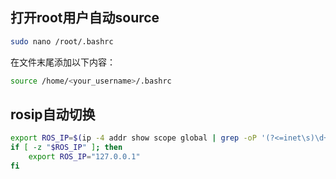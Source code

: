 ## 打开root用户自动source

```sh
sudo nano /root/.bashrc
```

在文件末尾添加以下内容：

```sh
source /home/<your_username>/.bashrc
```

## rosip自动切换

```sh
export ROS_IP=$(ip -4 addr show scope global | grep -oP '(?<=inet\s)\d+(\.\d+){3}' | head -n 1)
if [ -z "$ROS_IP" ]; then
    export ROS_IP="127.0.0.1"
fi
```

